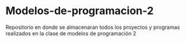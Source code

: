 # Modelos-de-programacion-2
Repositorio en donde se almacenaran todos los proyectos y programas realizados en la clase de modelos de programación 2
